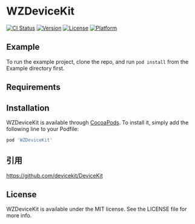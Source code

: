 # WZDeviceKit

[![CI Status](https://img.shields.io/travis/LiuSky/WZDeviceKit.svg?style=flat)](https://travis-ci.org/LiuSky/WZDeviceKit)
[![Version](https://img.shields.io/cocoapods/v/WZDeviceKit.svg?style=flat)](https://cocoapods.org/pods/WZDeviceKit)
[![License](https://img.shields.io/cocoapods/l/WZDeviceKit.svg?style=flat)](https://cocoapods.org/pods/WZDeviceKit)
[![Platform](https://img.shields.io/cocoapods/p/WZDeviceKit.svg?style=flat)](https://cocoapods.org/pods/WZDeviceKit)

## Example

To run the example project, clone the repo, and run `pod install` from the Example directory first.

## Requirements

## Installation

WZDeviceKit is available through [CocoaPods](https://cocoapods.org). To install
it, simply add the following line to your Podfile:

```ruby
pod 'WZDeviceKit'
```

## 引用
https://github.com/devicekit/DeviceKit


## License

WZDeviceKit is available under the MIT license. See the LICENSE file for more info.
